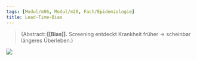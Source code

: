 ```yaml
---
tags: [Modul/m06, Modul/m20, Fach/Epidemiologie]
title: Lead-Time-Bias
---
```

> (Abstract::**[[Bias]].** Screening entdeckt Krankheit früher → scheinbar längeres Überleben.)

![](https://upload.wikimedia.org/wikipedia/commons/thumb/0/02/Lead_time_bias.svg/900px-Lead_time_bias.svg.png)